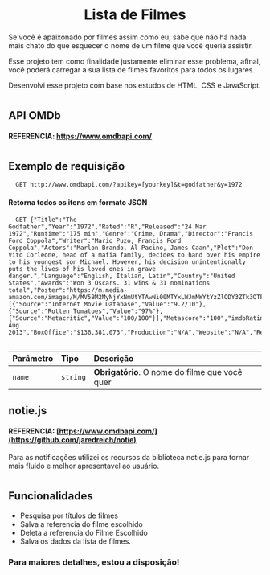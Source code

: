 <h1 align="center"> Lista de Filmes </h1>

Se você é apaixonado por filmes assim como eu, sabe que não há nada mais chato do que esquecer o nome de um filme que você queria assistir.

Esse projeto tem como finalidade justamente eliminar esse problema, afinal, você poderá carregar a sua lista de filmes favoritos para todos os lugares.

Desenvolvi esse projeto com base nos estudos de HTML, CSS e JavaScript.




#
## API OMDb

#### REFERENCIA: https://www.omdbapi.com/
#
## Exemplo de requisição

```http
  GET http://www.omdbapi.com/?apikey=[yourkey]&t=godfather&y=1972

```
#### Retorna todos os itens em formato JSON

```http
  GET {"Title":"The Godfather","Year":"1972","Rated":"R","Released":"24 Mar 1972","Runtime":"175 min","Genre":"Crime, Drama","Director":"Francis Ford Coppola","Writer":"Mario Puzo, Francis Ford Coppola","Actors":"Marlon Brando, Al Pacino, James Caan","Plot":"Don Vito Corleone, head of a mafia family, decides to hand over his empire to his youngest son Michael. However, his decision unintentionally puts the lives of his loved ones in grave danger.","Language":"English, Italian, Latin","Country":"United States","Awards":"Won 3 Oscars. 31 wins & 31 nominations total","Poster":"https://m.media-amazon.com/images/M/MV5BM2MyNjYxNmUtYTAwNi00MTYxLWJmNWYtYzZlODY3ZTk3OTFlXkEyXkFqcGdeQXVyNzkwMjQ5NzM@._V1_SX300.jpg","Ratings":[{"Source":"Internet Movie Database","Value":"9.2/10"},{"Source":"Rotten Tomatoes","Value":"97%"},{"Source":"Metacritic","Value":"100/100"}],"Metascore":"100","imdbRating":"9.2","imdbVotes":"1,979,342","imdbID":"tt0068646","Type":"movie","DVD":"01 Aug 2013","BoxOffice":"$136,381,073","Production":"N/A","Website":"N/A","Response":"True"}


```

| Parâmetro   | Tipo       | Descrição                                   |
| :---------- | :--------- | :------------------------------------------ |
| `name`      | `string` | **Obrigatório**. O nome do filme que você quer |


## notie.js

#### REFERENCIA: [https://www.omdbapi.com/](https://github.com/jaredreich/notie)
Para as notificações utilizei os recursos da biblioteca notie.js para tornar mais fluido e melhor apresentavel ao usuário.
#
## Funcionalidades

- Pesquisa por títulos de filmes
- Salva a referencia do filme escolhido
- Deleta a referencia do Filme Escolhido
- Salva os dados da lista de filmes.

### Para maiores detalhes, estou a disposição!
